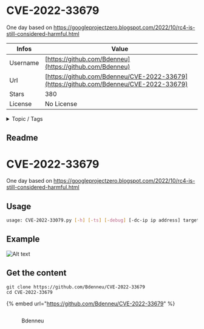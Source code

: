 # CVE-2022-33679

One day based on https://googleprojectzero.blogspot.com/2022/10/rc4-is-still-considered-harmful.html

| Infos    | Value                                                              |
| -------- | -------------------------------------------------------------------|
| Username | [https://github.com/Bdenneu](https://github.com/Bdenneu) |
| Url      | [https://github.com/Bdenneu/CVE-2022-33679](https://github.com/Bdenneu/CVE-2022-33679)                                               |
| Stars    | 380                                                          |
| License  | No License                                                        |

<details>

<summary>Topic / Tags</summary>



</details>

## Readme

# CVE-2022-33679
One day based on https://googleprojectzero.blogspot.com/2022/10/rc4-is-still-considered-harmful.html

## Usage

```bash
usage: CVE-2022-33079.py [-h] [-ts] [-debug] [-dc-ip ip address] target serverName
```

## Example

![Alt text](images/example.png "Example")



## Get the content

```
git clone https://github.com/Bdenneu/CVE-2022-33679
cd CVE-2022-33679
```

{% embed url="https://github.com/Bdenneu/CVE-2022-33679" %}

<figure><img src="https://avatars.githubusercontent.com/u/43793247?v=4" alt=""><figcaption><p>Bdenneu</p></figcaption></figure>
